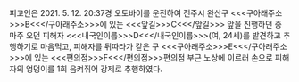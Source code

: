 피고인은 2021. 5. 12. 20:37경 오토바이를 운전하여 전주시 완산구 <<<구아래주소>>>B<<</구아래주소>>>에 있는 <<<앞길>>>C<<</앞길>>> 앞을 진행하던 중 마주 오던 피해자 <<<내국인이름>>>D<<</내국인이름>>>(여, 24세)를 발견하고 추행하기로 마음먹고, 피해자를 뒤따라가 같은 구 <<<구아래주소>>>E<<</구아래주소>>>에 있는 <<<편의점>>>F<<</편의점>>>편의점 부근 노상에 이르러 손으로 피해자의 엉덩이를 1회 움켜쥐어 강제로 추행하였다.